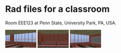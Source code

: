 # Rad files for a classroom  

Room EEE123 at Penn State, University Park, PA, USA.  

<img src="images/1.png " alt="drawing" style="width: 100px;"/>
<img src="images/2.png " alt="drawing" style="width: 100px;"/>
<img src="images/3.png " alt="drawing" style="width: 100px;"/>
